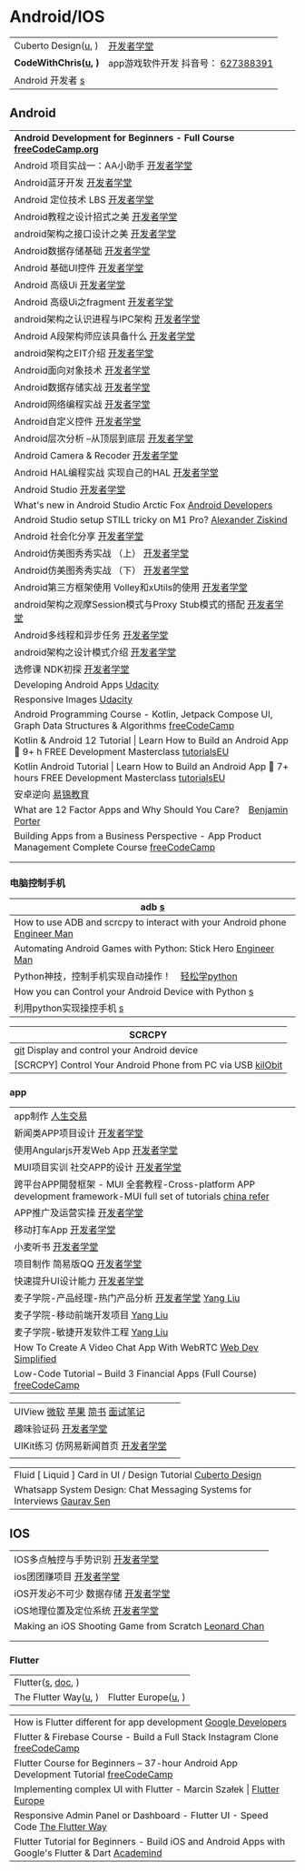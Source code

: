 # Android/IOS

|                                                                                     |                                                                                                                 |
| ----------------------------------------------------------------------------------- | --------------------------------------------------------------------------------------------------------------- |
| Cuberto Design([u](https://www.youtube.com/c/CubertoDesign/playlists), )            | [开发者学堂](https://www.youtube.com/channel/UCJoP94QqAM59-sgEcBCo0qQ/playlists)                                     |
| **CodeWithChris(**[**u**](https://www.youtube.com/c/CodeWithChris/playlists)**, )** | app游戏软件开发 抖音号： [627388391](https://www.douyin.com/user/MS4wLjABAAAAf53fNi8GUrk4VwvBmjpHE47hF5dO5vVioE3GRmMsn-U) |
| Android 开发者 [s](https://developer.android.com/)                                     |                                                                                                                 |

## Android

|                                                                                                                                                                   |
| ----------------------------------------------------------------------------------------------------------------------------------------------------------------- |
| **Android Development for Beginners - Full Course** [**freeCodeCamp.org**](https://www.youtube.com/watch?v=fis26HvvDII)                                           |
| Android 项目实战一：AA小助手 [开发者学堂](https://www.youtube.com/playlist?list=PLGmd9-PCMLhYuZ89aFNgPuRrxb2mwmGpp)                                                             |
| Android蓝牙开发 [开发者学堂](https://www.youtube.com/playlist?list=PLGmd9-PCMLhbYEkrW6-1GoQwykStSRQgS)                                                                     |
| Android 定位技术 LBS [开发者学堂](https://www.youtube.com/playlist?list=PLGmd9-PCMLhasVjUrJ69MrnIvxNLhphtq)                                                                |
| Android教程之设计招式之美 [开发者学堂](https://www.youtube.com/playlist?list=PLGmd9-PCMLhar5NUoOVAFLmK4M1G5MP2z)                                                                |
| android架构之接口设计之美 [开发者学堂](https://www.youtube.com/playlist?list=PLGmd9-PCMLhboTq51PktFmV0qI-QHYH6k)                                                                |
| Android数据存储基础 [开发者学堂](https://www.youtube.com/playlist?list=PLGmd9-PCMLhaAxFagEYn33GlqiRrn3txb)                                                                   |
| Android 基础UI控件 [开发者学堂](https://www.youtube.com/playlist?list=PLGmd9-PCMLhbliFuZ7FVUYhs0E3uo8h4v)                                                                  |
| Android 高级Ui [开发者学堂](https://www.youtube.com/playlist?list=PLGmd9-PCMLhav5INf3hUajT9ElPDubnIX)                                                                    |
| Android 高级Ui之fragment [开发者学堂](https://www.youtube.com/playlist?list=PLGmd9-PCMLhaI5JnAhNDL9eQUQyQcL77J)                                                           |
| android架构之认识进程与IPC架构 [开发者学堂](https://www.youtube.com/playlist?list=PLGmd9-PCMLhYqsA1kuiXlXcNQFoS7HEz2)                                                            |
| Android A段架构师应该具备什么 [开发者学堂](https://www.youtube.com/playlist?list=PLGmd9-PCMLhZv\_IPv9mRHhec-VfyXrJET)                                                            |
| android架构之EIT介绍 [开发者学堂](https://www.youtube.com/playlist?list=PLGmd9-PCMLhYPDMb5Tir2Kg-axOCt58qa)                                                                 |
| Android面向对象技术 [开发者学堂](https://www.youtube.com/playlist?list=PLGmd9-PCMLhajhq9jOgffp2zMFNzADRHB)                                                                   |
| Android数据存储实战 [开发者学堂](https://www.youtube.com/playlist?list=PLGmd9-PCMLhbLSS3ukjwfhqZuo9\_QNCAs)                                                                  |
| Android网络编程实战 [开发者学堂](https://www.youtube.com/playlist?list=PLGmd9-PCMLhYgXfDU8bsH\_Wnk3lf4Npga)                                                                  |
| Android自定义控件 [开发者学堂](https://www.youtube.com/playlist?list=PLGmd9-PCMLhYcr5-q16S7uZxnjOuAdlnD)                                                                    |
| Android层次分析 –从顶层到底层 [开发者学堂](https://www.youtube.com/playlist?list=PLGmd9-PCMLha\_uVHijUl6jbYgqDn4ignT)                                                            |
| Android Camera & Recoder [开发者学堂](https://www.youtube.com/playlist?list=PLGmd9-PCMLhb4mLK5J52tyYNELLqZEQ5l)                                                        |
| Android HAL编程实战 实现自己的HAL [开发者学堂](https://www.youtube.com/playlist?list=PLGmd9-PCMLhZfZuI1M9yW\_YO4Y8oISzGX)                                                       |
| Android Studio [开发者学堂](https://www.youtube.com/playlist?list=PLGmd9-PCMLhb0dqDdKPHP6dc385uW\_mGc)                                                                 |
| What's new in Android Studio Arctic Fox [Android Developers](https://www.youtube.com/watch?v=-8tSZr7iMcw)                                                         |
| Android Studio setup STILL tricky on M1 Pro? [Alexander Ziskind](https://www.youtube.com/watch?v=dCbr2iFbh8o)                                                     |
| Android 社会化分享 [开发者学堂](https://www.youtube.com/playlist?list=PLGmd9-PCMLhY8cd3fc6ia6ssMvmGV7LrK)                                                                   |
| Android仿美图秀秀实战 （上） [开发者学堂](https://www.youtube.com/playlist?list=PLGmd9-PCMLhbqnDl53xels8qsc3QPpfY8)                                                              |
| Android仿美图秀秀实战 （下） [开发者学堂](https://www.youtube.com/playlist?list=PLGmd9-PCMLhYMQbtnyBqw6XfAQt7NvnfC)                                                              |
| Android第三方框架使用 Volley和xUtils的使用 [开发者学堂](https://www.youtube.com/playlist?list=PLGmd9-PCMLhYQboqtB\_H-rqj0vo26HUuD)                                                |
| android架构之观摩Session模式与Proxy Stub模式的搭配 [开发者学堂](https://www.youtube.com/playlist?list=PLGmd9-PCMLhZ0yba1j3Qf0xvozb6t\_q\_g)                                         |
| Android多线程和异步任务 [开发者学堂](https://www.youtube.com/playlist?list=PLGmd9-PCMLhbwlBhy6Dm3ngt8W53YG-D-)                                                                 |
| android架构之设计模式介绍 [开发者学堂](https://www.youtube.com/playlist?list=PLGmd9-PCMLhbQXeEtQOC8FajXURjy3Jqf)                                                                |
| 选修课 NDK初探 [开发者学堂](https://www.youtube.com/playlist?list=PLGmd9-PCMLhahZx9Kvwrh6jDLW4ixGAsX)                                                                       |
| Developing Android Apps [Udacity](https://www.youtube.com/playlist?list=PLAwxTw4SYaPnMwH5-FNkErnnq\_aSy706S)                                                      |
| Responsive Images [Udacity](https://www.youtube.com/playlist?list=PLAwxTw4SYaPlMK4ycui-adGBe2erTgMkY)                                                             |
| Android Programming Course - Kotlin, Jetpack Compose UI, Graph Data Structures & Algorithms [freeCodeCamp](https://www.youtube.com/watch?v=5kb-zpQGYGk)           |
| Kotlin & Android 12 Tutorial \| Learn How to Build an Android App 📱 9+ h FREE Development Masterclass [tutorialsEU](https://www.youtube.com/watch?v=HwoxgUPabMk) |
| Kotlin Android Tutorial \| Learn How to Build an Android App 📱 7+ hours FREE Development Masterclass [tutorialsEU](https://www.youtube.com/watch?v=uRyvNKRkwbs)  |
| 安卓逆向 [易锦教育](https://www.youtube.com/playlist?list=PL4rdaY6hLY6-qPjzr4XvNFH2dElSRt5zZ)                                                                             |
| What are 12 Factor Apps and Why Should You Care?　[Benjamin Porter](https://www.youtube.com/watch?v=REbM4BDeua0)                                                   |
| Building Apps from a Business Perspective - App Product Management Complete Course [freeCodeCamp](https://www.youtube.com/watch?v=poLzjLt2yqU)                    |
|                                                                                                                                                                   |
|                                                                                                                                                                   |

### 电脑控制手机

| adb [s](https://developer.android.google.cn/studio/releases/platform-tools)                                                                 |
| ------------------------------------------------------------------------------------------------------------------------------------------- |
| How to use ADB and scrcpy to interact with your Android phone [Engineer Man](https://www.youtube.com/watch?v=0Anz2Y2O4Tk)                   |
| Automating Android Games with Python: Stick Hero [Engineer Man](https://www.youtube.com/watch?v=Du\_\_JfXqsAs)                              |
| Python神技，控制手机实现自动操作！　[轻松学python](https://www.youtube.com/watch?v=RmiDYk82YHc)                                                               |
| How you can Control your Android Device with Python [s](https://itnext.io/how-you-can-control-your-android-device-with-python-45c3ab15e260) |
| 利用python实现操控手机 [s](https://blog.csdn.net/weixin\_43881394/article/details/105918083)                                                        |

| SCRCPY                                                                                                      |
| ----------------------------------------------------------------------------------------------------------- |
| [git](https://github.com/Genymobile/scrcpy) Display and control your Android device                         |
| \[SCRCPY] Control Your Android Phone from PC via USB [kilObit](https://www.youtube.com/watch?v=iRw50zdOf3w) |

### app

|                                                                                                                                                                                          |
| ---------------------------------------------------------------------------------------------------------------------------------------------------------------------------------------- |
| app制作 [人生交易](https://www.youtube.com/playlist?list=PLop9TC7iYkQ69rtDqrzggKiDOy8SHmDc\_)                                                                                                  |
| 新闻类APP项目设计 [开发者学堂](https://www.youtube.com/playlist?list=PLGmd9-PCMLhbdv87AF8nQz7w2pfJNvGwG)                                                                                             |
| 使用Angularjs开发Web App [开发者学堂](https://www.youtube.com/playlist?list=PLGmd9-PCMLhbV9I2KieLn3GeMrLZX8JrF)                                                                                   |
| MUI项目实训 社交APP的设计 [开发者学堂](https://www.youtube.com/playlist?list=PLGmd9-PCMLhbHtRB6UCR978t3-OBY6W6m)                                                                                       |
| 跨平台APP開發框架 - MUI 全套教程-Cross-platform APP development framework-MUI full set of tutorials [china refer](https://www.youtube.com/playlist?list=PLHxM50fGnEoUgwJLziNnaHH\_x4p0EWGG-)        |
| APP推广及运营实操 [开发者学堂](https://www.youtube.com/playlist?list=PLGmd9-PCMLha5csqfmDwLfpGLSvG7yMPC)                                                                                             |
| 移动打车App [开发者学堂](https://www.youtube.com/playlist?list=PLGmd9-PCMLha6uWyD0nZQZcPCrcxO2f4f)                                                                                                |
| 小麦听书 [开发者学堂](https://www.youtube.com/playlist?list=PLGmd9-PCMLhY-K8-0m-5gcmm3SpEsgi4A)                                                                                                   |
| 项目制作 简易版QQ [开发者学堂](https://www.youtube.com/playlist?list=PLGmd9-PCMLhaQu22fUsawanjdZMpC82gh)                                                                                             |
| 快速提升UI设计能力 [开发者学堂](https://www.youtube.com/playlist?list=PLGmd9-PCMLhauqAbfE9OTwr7heLC6gtjC)                                                                                             |
| 麦子学院-产品经理-热门产品分析 [开发者学堂](https://www.youtube.com/playlist?list=PLGmd9-PCMLhakna82\_vC12EZVjLQMdXwN) [Yang Liu](https://www.youtube.com/playlist?list=PLhXu26RzZZTx2q7rXUEIE7Mo-suz2EySU) |
| 麦子学院-移动前端开发项目 [Yang Liu](https://www.youtube.com/playlist?list=PLhXu26RzZZTySV6uiSGMbHFVcy194UUH6)                                                                                       |
| 麦子学院-敏捷开发软件工程 [Yang Liu](https://www.youtube.com/playlist?list=PLhXu26RzZZTwLQBpav1PiuqnhoTUIzToD)                                                                                       |
| How To Create A Video Chat App With WebRTC [Web Dev Simplified](https://www.youtube.com/watch?v=DvlyzDZDEq4)                                                                             |
| Low-Code Tutorial – Build 3 Financial Apps (Full Course) [freeCodeCamp](https://www.youtube.com/watch?v=skq7E2xS1Bo)                                                                     |

|                                                                                                                                                                                                                                                                                           |   |
| ----------------------------------------------------------------------------------------------------------------------------------------------------------------------------------------------------------------------------------------------------------------------------------------- | - |
| UIView [微软](https://docs.microsoft.com/en-us/dotnet/api/uikit.uiview?view=xamarin-ios-sdk-12) [苹果](https://developer.apple.com/documentation/uikit/uiview) [简书](https://www.jianshu.com/p/3f555b4d7905) [面试笔记](https://hit-alibaba.github.io/interview/iOS/Cocoa-Touch/UIView-Basic.html) |   |
| 趣味验证码 [开发者学堂](https://www.youtube.com/playlist?list=PLGmd9-PCMLhaVt0RyVOP2mpZuCeE3l4Ax)                                                                                                                                                                                                   |   |
| UIKit练习 仿网易新闻首页 [开发者学堂](https://www.youtube.com/playlist?list=PLGmd9-PCMLhbzJlad6fkYWXEcXGZ9swjo)                                                                                                                                                                                         |   |
|                                                                                                                                                                                                                                                                                           |   |

|                                                                                                                         |   |
| ----------------------------------------------------------------------------------------------------------------------- | - |
| Fluid \[ Liquid ] Card in UI / Design Tutorial [Cuberto Design](https://www.youtube.com/watch?v=MDRRVHPQlus)            |   |
| Whatsapp System Design: Chat Messaging Systems for Interviews [Gaurav Sen](https://www.youtube.com/watch?v=vvhC64hQZMk) |   |

## IOS

|                                                                                                                                    |
| ---------------------------------------------------------------------------------------------------------------------------------- |
| IOS多点触控与手势识别 [开发者学堂](https://www.youtube.com/playlist?list=PLGmd9-PCMLhbOMAbLnNxVQuluZbRD6WyH)                                     |
| ios团团赚项目 [开发者学堂](https://www.youtube.com/playlist?list=PLGmd9-PCMLhaM4fQeQZFK2IyfFycl4jq4)                                         |
| iOS开发必不可少 数据存储 [开发者学堂](https://www.youtube.com/playlist?list=PLGmd9-PCMLhajMEOAK6Bera2NBhRSfJbD)                                   |
| iOS地理位置及定位系统 [开发者学堂](https://www.youtube.com/playlist?list=PLGmd9-PCMLhbdv87AF8nQz7w2pfJNvGwG)                                     |
| Making an iOS Shooting Game from Scratch [Leonard Chan](https://www.youtube.com/playlist?list=PL\_Vi4mMZdRHseZFPLhaik6WxSpqoayDnk) |
|                                                                                                                                    |
|                                                                                                                                    |

### Flutter

|                                                                           |                                                                                           |
| ------------------------------------------------------------------------- | ----------------------------------------------------------------------------------------- |
| Flutter([s](https://flutter.dev), [doc](https://flutter.dev/docs), )      |                                                                                           |
| The Flutter Way([u](https://www.youtube.com/c/TheFlutterWay/playlists), ) | Flutter Europe([u](https://www.youtube.com/channel/UCOoJkGYV00nr3EpZOUeuN1Q/playlists), ) |

|                                                                                                                                                     |
| --------------------------------------------------------------------------------------------------------------------------------------------------- |
| How is Flutter different for app development [Google Developers](https://www.youtube.com/watch?v=l-YO9CmaSUM)                                       |
| Flutter & Firebase Course - Build a Full Stack Instagram Clone [freeCodeCamp](https://www.youtube.com/watch?v=mEPm9w5QlJM)                          |
| Flutter Course for Beginners – 37-hour Android App Development Tutorial [freeCodeCamp](https://www.youtube.com/watch?v=VPvVD8t02U8)                 |
| Implementing complex UI with Flutter - Marcin Szałek \| [Flutter Europe](https://www.youtube.com/watch?v=FCyoHclCqc8)                               |
| Responsive Admin Panel or Dashboard - Flutter UI - Speed Code [The Flutter Way](https://www.youtube.com/watch?v=\_uOgXpEHNbc)                       |
| Flutter Tutorial for Beginners - Build iOS and Android Apps with Google's Flutter & Dart [Academind](https://www.youtube.com/watch?v=GLSG\_Wh\_YWc) |
